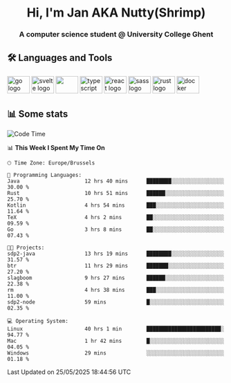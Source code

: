 <h1 align="center">Hi, I'm Jan AKA Nutty(Shrimp)</h1>
<h3 align="center">A computer science student @ University College Ghent</h3>

<h2 align="left">🛠️ Languages and Tools</h2>

###

<div align="left">
  <img src="https://cdn.jsdelivr.net/gh/devicons/devicon/icons/go/go-original.svg" height="40" width="52" alt="go logo"  />
  <img src="https://cdn.jsdelivr.net/gh/devicons/devicon@latest/icons/svelte/svelte-original.svg"  height="40" width="52" alt="svelte logo" />
  <img src="https://cdn.jsdelivr.net/gh/devicons/devicon@latest/icons/tailwindcss/tailwindcss-original.svg" height="40" width="52" />
  <img src="https://cdn.jsdelivr.net/gh/devicons/devicon/icons/typescript/typescript-original.svg" height="40" width="52" alt="typescript logo"  />
  <img src="https://cdn.jsdelivr.net/gh/devicons/devicon/icons/react/react-original.svg" height="40" width="52" alt="react logo"  />
  <img src="https://cdn.jsdelivr.net/gh/devicons/devicon/icons/sass/sass-original.svg" height="40" width="52" alt="sass logo"  />
  <img src="https://cdn.jsdelivr.net/gh/devicons/devicon@latest/icons/rust/rust-original.svg" height="40" width="52" alt="rust logo" />
  <img src="https://cdn.jsdelivr.net/gh/devicons/devicon/icons/docker/docker-original.svg" height="40" width="52" alt="docker logo"  />
</div>

<h2>📊 Some stats</h2>

<!--START_SECTION:waka-->
![Code Time](http://img.shields.io/badge/Code%20Time-5%2C979%20hrs%2059%20mins-blue)

📊 **This Week I Spent My Time On** 

```text
🕑︎ Time Zone: Europe/Brussels

💬 Programming Languages: 
Java                     12 hrs 40 mins      ████████░░░░░░░░░░░░░░░░░   30.00 % 
Rust                     10 hrs 51 mins      ██████░░░░░░░░░░░░░░░░░░░   25.70 % 
Kotlin                   4 hrs 54 mins       ███░░░░░░░░░░░░░░░░░░░░░░   11.64 % 
TeX                      4 hrs 2 mins        ██░░░░░░░░░░░░░░░░░░░░░░░   09.59 % 
Go                       3 hrs 8 mins        ██░░░░░░░░░░░░░░░░░░░░░░░   07.43 % 

🐱‍💻 Projects: 
sdp2-java                13 hrs 19 mins      ████████░░░░░░░░░░░░░░░░░   31.57 % 
btr                      11 hrs 29 mins      ███████░░░░░░░░░░░░░░░░░░   27.20 % 
slagboom                 9 hrs 27 mins       ██████░░░░░░░░░░░░░░░░░░░   22.38 % 
rm                       4 hrs 38 mins       ███░░░░░░░░░░░░░░░░░░░░░░   11.00 % 
sdp2-node                59 mins             █░░░░░░░░░░░░░░░░░░░░░░░░   02.35 % 

💻 Operating System: 
Linux                    40 hrs 1 min        ████████████████████████░   94.77 % 
Mac                      1 hr 42 mins        █░░░░░░░░░░░░░░░░░░░░░░░░   04.05 % 
Windows                  29 mins             ░░░░░░░░░░░░░░░░░░░░░░░░░   01.18 % 
```


 Last Updated on 25/05/2025 18:44:56 UTC
<!--END_SECTION:waka-->
